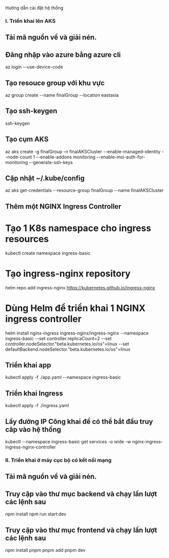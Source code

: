 Hướng dẫn cài đặt hệ thống
### I. Triển khai lên AKS
## Tải mã nguồn về và giải nén.
## Đăng nhập vào azure bằng azure cli
az login --use-device-code

## Tạo resouce group với khu vực
az group create --name finalGroup --location eastasia

## Tạo ssh-keygen 
ssh-keygen

## Tạo cụm AKS
az aks create -g finalGroup -n finalAKSCluster --enable-managed-identity --node-count 1 --enable-addons monitoring --enable-msi-auth-for-monitoring  --generate-ssh-keys

## Cập nhật ~/.kube/config
az aks get-credentials --resource-group finalGroup --name finalAKSCluster

## Thêm một NGINX Ingress Controller
# Tạo 1 K8s namespace cho ingress resources
kubectl create namespace ingress-basic

# Tạo  ingress-nginx repository 
helm repo add ingress-nginx https://kubernetes.github.io/ingress-nginx  

# Dùng Helm để triển khai 1 NGINX ingress controller 
helm install nginx-ingress ingress-nginx/ingress-nginx --namespace ingress-basic --set controller.replicaCount=2 --set controller.nodeSelector."beta\.kubernetes\.io/os"=linux --set defaultBackend.nodeSelector."beta\.kubernetes\.io/os"=linux

## Triển khai app
kubectl apply -f ./app.yaml --namespace ingress-basic

## Triển khai Ingress
kubectl apply -f ./ingress.yaml

## Lấy đường IP Công khai để có thể bắt đầu truy câp vào hệ thống
kubectl --namespace ingress-basic get services -o wide -w nginx-ingress-ingress-nginx-controller
### II. Triển khai ở máy cục bộ có kết nối mạng
## Tải mã nguồn về và giải nén.
## Truy cập vào thư mục backend và chạy lần lượt các lệnh sau
npm install
npm run start:dev
## Truy cập vào thư mục frontend và chạy lần lượt các lệnh sau
npm install pnpm
pnpm add
pnpm dev
